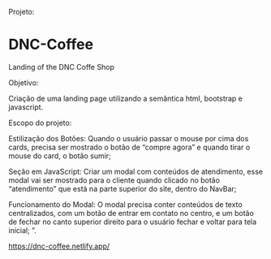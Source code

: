 Projeto:

# DNC-Coffee
Landing of the DNC Coffe Shop

Objetivo:

Criação de uma landing page utilizando a semântica html, bootstrap e javascript.

Escopo do projeto:

Estilização dos Botões:
Quando o usuário passar o mouse por cima dos cards, precisa ser
mostrado o botão de “compre agora” e quando tirar o mouse do card,
o botão sumir;

Seção em JavaScript:
Criar um modal com conteúdos de atendimento, esse modal vai ser
mostrado para o cliente quando clicado no botão “atendimento” que
está na parte superior do site, dentro do NavBar;

Funcionamento do Modal:
O modal precisa conter conteúdos de texto centralizados, com um
botão de entrar em contato no centro, e um botão de fechar no canto
superior direito para o usuário fechar e voltar para tela inicial;
”.

https://dnc-coffee.netlify.app/








